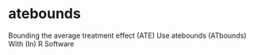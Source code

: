 # atebounds
Bounding the average treatment effect (ATE) Use atebounds (ATbounds) With (In) R Software
